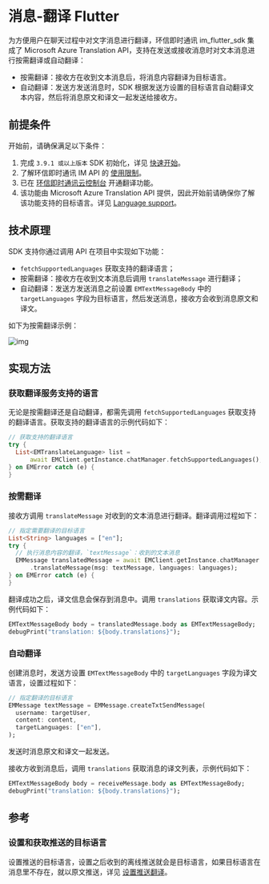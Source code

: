 # 消息-翻译 Flutter

<Toc />

为方便用户在聊天过程中对文字消息进行翻译，环信即时通讯 im_flutter_sdk 集成了 Microsoft Azure Translation API，支持在发送或接收消息时对文本消息进行按需翻译或自动翻译：

- 按需翻译：接收方在收到文本消息后，将消息内容翻译为目标语言。
- 自动翻译：发送方发送消息时，SDK 根据发送方设置的目标语言自动翻译文本内容，然后将消息原文和译文一起发送给接收方。

## 前提条件

开始前，请确保满足以下条件：

1. 完成 `3.9.1 或以上版本` SDK 初始化，详见 [快速开始](quickstart.html)。
2. 了解环信即时通讯 IM API 的 [使用限制](/product/limitation.html)。
3. 已在 [环信即时通讯云控制台](https://console.easemob.com/user/login) 开通翻译功能。
4. 该功能由 Microsoft Azure Translation API 提供，因此开始前请确保你了解该功能支持的目标语言。详见 [Language support](https://docs.microsoft.com/en-us/azure/cognitive-services/translator/language-support)。

## 技术原理

SDK 支持你通过调用 API 在项目中实现如下功能：

- `fetchSupportedLanguages` 获取支持的翻译语言；
- 按需翻译：接收方在收到文本消息后调用 `translateMessage` 进行翻译；
- 自动翻译：发送方发送消息之前设置 `EMTextMessageBody` 中的 `targetLanguages` 字段为目标语言，然后发送消息，接收方会收到消息原文和译文。

如下为按需翻译示例：

![img](@static/images/ios/translation.png)

## 实现方法

### 获取翻译服务支持的语言

无论是按需翻译还是自动翻译，都需先调用 `fetchSupportedLanguages` 获取支持的翻译语言。获取支持的翻译语言的示例代码如下：

```dart
// 获取支持的翻译语言
try {
  List<EMTranslateLanguage> list =
      await EMClient.getInstance.chatManager.fetchSupportedLanguages();
} on EMError catch (e) {
}
```

### 按需翻译

接收方调用 `translateMessage` 对收到的文本消息进行翻译。翻译调用过程如下：

```dart
// 指定需要翻译的目标语言
List<String> languages = ["en"];
try {
  // 执行消息内容的翻译，`textMessage`：收到的文本消息
  EMMessage translatedMessage = await EMClient.getInstance.chatManager
      .translateMessage(msg: textMessage, languages: languages);
} on EMError catch (e) {
}
```

翻译成功之后，译文信息会保存到消息中。调用 `translations` 获取译文内容。示例代码如下：

```dart
EMTextMessageBody body = translatedMessage.body as EMTextMessageBody;
debugPrint("translation: ${body.translations}");
```

### 自动翻译

创建消息时，发送方设置 `EMTextMessageBody` 中的 `targetLanguages` 字段为译文语言，设置过程如下：

```dart
// 指定翻译的目标语言
EMMessage textMessage = EMMessage.createTxtSendMessage(
  username: targetUser,
  content: content,
  targetLanguages: ["en"],
);
```

发送时消息原文和译文一起发送。

接收方收到消息后，调用 `translations` 获取消息的译文列表，示例代码如下：

```dart
EMTextMessageBody body = receiveMessage.body as EMTextMessageBody;
debugPrint("translation: ${body.translations}");
```

## 参考

### 设置和获取推送的目标语言

设置推送的目标语言，设置之后收到的离线推送就会是目标语言，如果目标语言在消息里不存在，就以原文推送，详见 [设置推送翻译](push.html#_4-3-设置推送翻译)。
